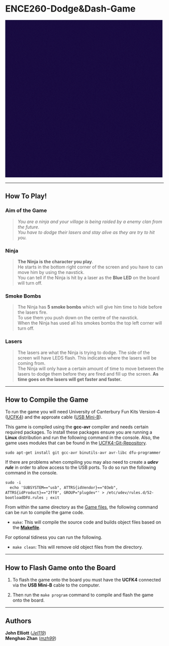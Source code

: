 # ENCE260-**Dodge&Dash**-Game

![Logo](Resources/Dodge%20&%20Dash.gif)

---

## How To Play!

### **Aim of the Game**

>_You are a ninja and your village is being raided by a enemy clan from the future.  
>You have to dodge their lasers and stay alive as they are try to hit you._

### **Ninja**

>**The Ninja is the character you play**.  
>He starts in the bottom right corner of the screen and you have to can move him by using the navstick.  
>You can tell if the Ninja is hit by a laser as the **Blue LED** on the board will turn off.

### **Smoke Bombs**

>The Ninja has **5 smoke bombs** which will give him time to hide before the lasers fire.  
>To use them you push down on the centre of the navstick.  
>When the Ninja has used all his smokes bombs the top left corner will turn off.

### **Lasers**

>The lasers are what the Ninja is trying to dodge.
>The side of the screen will have LEDS flash. This indicates where the lasers will be coming from.  
>The Ninja will only have a certain amount of time to move between the lasers to dodge them before they are fired and fill up the screen.
>**As time goes on the lasers will get faster and faster.**

---

## How to Compile the Game

To run the game you will need University of Canterbury Fun Kits Version-4 ([UCFK4](https://checkout.canterbury.ac.nz/cart.php?action=buy&sku=1000200&source=buy_button "UCFK4 in Store")) and the approate cable ([USB Mini-B](https://checkout.canterbury.ac.nz/cart.php?action=buy&sku=1000201&source=buy_button "Cable in Store")). 

This game is compiled using the **gcc-avr** compiler and needs certain required packages. To install these packages ensure you are running a **Linux** distribution and run the following command in the console. Also, the game uses modules that can be found in the [UCFK4-Git-Repository](https://eng-git.canterbury.ac.nz/rmc84/ence260-ucfk4.git "UCFK4 Git").

```Console
sudo apt-get install git gcc-avr binutils-avr avr-libc dfu-programmer
```

If there are problems when compiling you may also need to create a ***udev rule*** in order to allow access to the USB ports. To do so run the following command in the console.

```Console
sudo -i
  echo 'SUBSYSTEM=="usb", ATTRS{idVendor}=="03eb", ATTRS{idProduct}=="2ff0", GROUP="plugdev"' > /etc/udev/rules.d/52-bootloadDFU.rules ; exit
```

From within the same directory as the [Game files](./ "Main Directory"), the following command can be run to compile the game code.

- `make`: This will compile the source code and builds object files based on the **[Makefile](./Makefile)**.

For optional tidiness you can run the following.

- `make clean`: This will remove old object files from the directory.

---

## How to Flash Game onto the Board

1. To flash the game onto the board you must have the **UCFK4** connected via the **USB Mini-B** cable to the computer.

2. Then run the `make program` command to compile and flash the game onto the board.

---

## Authors

**John Elliott** (_[Jel119](mailto:jel119@uclive.ac.nz "John Elliott UC Email")_)  
**Menghao Zhan** (_[mzh99](mailto:mzh99@uclive.ac.nz "Menghao Zhan UC Email")_)

